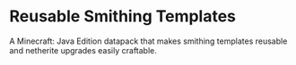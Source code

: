 # Reusable Smithing Templates
A Minecraft: Java Edition datapack that makes smithing templates reusable and netherite upgrades easily craftable.
